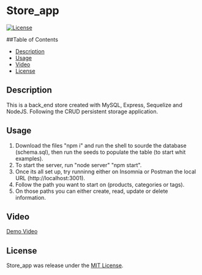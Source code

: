 # Store_app

[![License](https://img.shields.io/badge/License-MIT-blue.svg)](https://opensource.org/licenses/MIT)

##Table of Contents
- [Description](#description)
- [Usage](#usage)
- [Video](#video)
- [License](#license)

## Description

This is a back_end store created with MySQL, Express, Sequelize and NodeJS. Following the CRUD persistent storage application.

## Usage

1. Download the files "npm i" and run the shell to sourde the database (schema.sql), then run the seeds to populate the table (to start whit examples).
2. To start the server, run "node server" "npm start".
3. Once its all set up, try runninng either on Insomnia or Postman the local URL (http://localhost:3001).
4. Follow the path you want to start on (products, categories or tags).
5. On those paths you can either create, read, update or delete information. 

## Video

[Demo Video](https://youtu.be/YLzbRPuMWRA)

## License

Store_app was release under the [MIT License](https://opensource.org/licenses/MIT). 